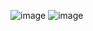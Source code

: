 ![image](https://user-images.githubusercontent.com/96606602/205059895-8c36fca6-bb07-4fe1-bfc9-7f4e244ee044.png)
![image](https://user-images.githubusercontent.com/96606602/205059854-547867c0-2575-448b-a0d1-5bf8a08c4757.png)
